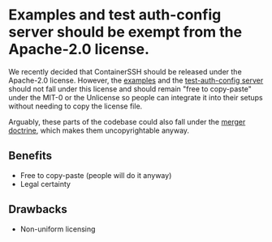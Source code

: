 # Examples and test auth-config server should be exempt from the Apache-2.0 license.

We recently decided that ContainerSSH should be released under the Apache-2.0 license. However, the [examples](https://github.com/containerssh/examples) and the [test-auth-config server](https://github.com/ContainerSSH/libcontainerssh/tree/main/cmd/containerssh-testauthconfigserver) should not fall under this license and should remain "free to copy-paste" under the MIT-0 or the Unlicense so people can integrate it into their setups without needing to copy the license file.

Arguably, these parts of the codebase could also fall under the [merger doctrine](https://en.wikipedia.org/wiki/Idea%E2%80%93expression_distinction#Merger_doctrine), which makes them uncopyrightable anyway.

## Benefits

- Free to copy-paste (people will do it anyway)
- Legal certainty

## Drawbacks

- Non-uniform licensing
